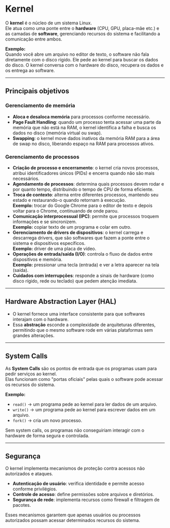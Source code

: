 # Kernel

O **kernel** é o núcleo de um sistema Linux.  
Ele atua como uma ponte entre o **hardware** (CPU, GPU, placa-mãe etc.) e as camadas de **software**, gerenciando recursos do sistema e facilitando a comunicação entre ambos.  

**Exemplo:**  
Quando você abre um arquivo no editor de texto, o software não fala diretamente com o disco rígido. Ele pede ao kernel para buscar os dados do disco. O kernel conversa com o hardware do disco, recupera os dados e os entrega ao software.

---

## Principais objetivos

### Gerenciamento de memória
- **Aloca e desaloca memória** para processos conforme necessário.
- **Page Fault Handling**: quando um processo tenta acessar uma parte da memória que não está na RAM, o kernel identifica a falha e busca os dados no disco (memória virtual ou swap).
- **Swapping**: o kernel move dados inativos da memória RAM para a área de swap no disco, liberando espaço na RAM para processos ativos.

### Gerenciamento de processos
- **Criação de processo e encerramento**: o kernel cria novos processos, atribui identificadores únicos (PIDs) e encerra quando não são mais necessários.
- **Agendamento de processos**: determina quais processos devem rodar e por quanto tempo, distribuindo o tempo de CPU de forma eficiente.
- **Troca de contexto**: alterna entre diferentes processos, mantendo seu estado e restaurando-o quando retornam à execução.  
  **Exemplo:** trocar do Google Chrome para o editor de texto e depois voltar para o Chrome, continuando de onde parou.
- **Comunicação interprocessual (IPC)**: permite que processos troquem informações e se sincronizem.  
  **Exemplo:** copiar texto de um programa e colar em outro.
- **Gerenciamento de drivers de dispositivos**: o kernel carrega e descarrega drivers, que são softwares que fazem a ponte entre o sistema e dispositivos específicos.  
  **Exemplo:** driver de uma placa de vídeo.
- **Operações de entrada/saída (I/O)**: controla o fluxo de dados entre dispositivos e memória.  
  **Exemplo:** pressionar uma tecla (entrada) e ver a letra aparecer na tela (saída).
- **Cuidados com interrupções**: responde a sinais de hardware (como disco rígido, rede ou teclado) que pedem atenção imediata.

---

## Hardware Abstraction Layer (HAL)

- O kernel fornece uma interface consistente para que softwares interajam com o hardware.
- Essa **abstração** esconde a complexidade de arquiteturas diferentes, permitindo que o mesmo software rode em várias plataformas sem grandes alterações.

---

## System Calls

As **System Calls** são os pontos de entrada que os programas usam para pedir serviços ao kernel.  
Elas funcionam como "portas oficiais" pelas quais o software pode acessar os recursos do sistema.  

**Exemplo:**  
- `read()` → um programa pede ao kernel para ler dados de um arquivo.  
- `write()` → um programa pede ao kernel para escrever dados em um arquivo.  
- `fork()` → cria um novo processo.  

Sem system calls, os programas não conseguiriam interagir com o hardware de forma segura e controlada.

---

## Segurança

O kernel implementa mecanismos de proteção contra acessos não autorizados e ataques.

- **Autenticação de usuário**: verifica identidade e permite acesso conforme privilégios.
- **Controle de acesso**: define permissões sobre arquivos e diretórios.
- **Segurança de rede**: implementa recursos como firewall e filtragem de pacotes.

Esses mecanismos garantem que apenas usuários ou processos autorizados possam acessar determinados recursos do sistema.
